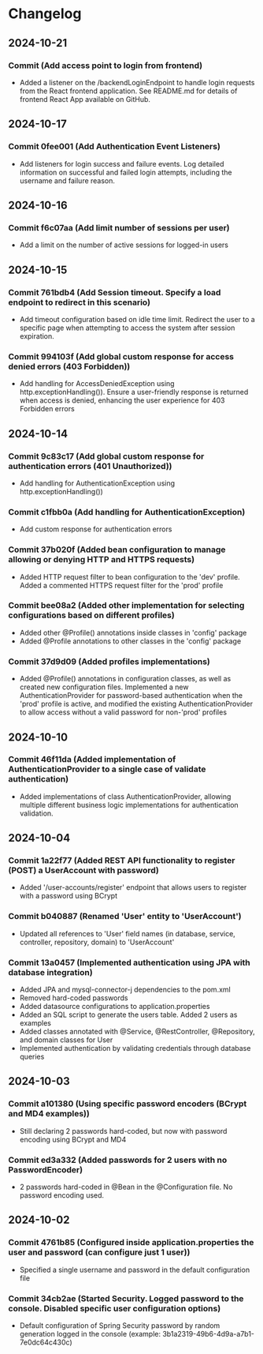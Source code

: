 # Changelog

## 2024-10-21
### Commit  (Add access point to login from frontend)
- Added a listener on the /backendLoginEndpoint to handle login requests from the React frontend application. See README.md for details of frontend React App available on GitHub.

## 2024-10-17
### Commit 0fee001 (Add Authentication Event Listeners)
- Add listeners for login success and failure events. Log detailed information on successful and failed login attempts, including the username and failure reason.

## 2024-10-16
### Commit f6c07aa (Add limit number of sessions per user)
- Add a limit on the number of active sessions for logged-in users

## 2024-10-15
### Commit 761bdb4 (Add Session timeout. Specify a load endpoint to redirect in this scenario)
- Add timeout configuration based on idle time limit. Redirect the user to a specific page when attempting to access the system after session expiration.
### Commit 994103f (Add global custom response for access denied errors (403 Forbidden))
- Add handling for AccessDeniedException using http.exceptionHandling()). Ensure a user-friendly response is returned when access is denied, enhancing the user experience for 403 Forbidden errors	

## 2024-10-14
### Commit 9c83c17 (Add global custom response for authentication errors (401 Unauthorized))
- Add handling for AuthenticationException using http.exceptionHandling())
### Commit c1fbb0a (Add handling for AuthenticationException)
- Add custom response for authentication errors
### Commit 37b020f (Added bean configuration to manage allowing or denying HTTP and HTTPS requests)
- Added HTTP request filter to bean configuration to the 'dev' profile. Added a commented HTTPS request filter for the 'prod' profile
### Commit bee08a2 (Added other implementation for selecting configurations based on different profiles)
- Added other @Profile() annotations inside classes in 'config' package
- Added @Profile annotations to other classes in the 'config' package
### Commit 37d9d09 (Added profiles implementations)
- Added @Profile() annotations in configuration classes, as well as created new configuration files. Implemented a new AuthenticationProvider for password-based authentication when the 'prod' profile is active, and modified the existing AuthenticationProvider to allow access without a valid password for non-'prod' profiles

## 2024-10-10 
### Commit 46f11da (Added implementation of AuthenticationProvider to a single case of validate authentication)
- Added implementations of class AuthenticationProvider, allowing multiple different business logic implementations for authentication validation. 

## 2024-10-04
### Commit 1a22f77 (Added REST API functionality to register (POST) a UserAccount with password)
- Added '/user-accounts/register' endpoint that allows users to register with a password using BCrypt
### Commit b040887 (Renamed 'User' entity to 'UserAccount')
- Updated all references to 'User' field names (in database, service, controller, repository, domain)  to 'UserAccount'
### Commit 13a0457 (Implemented authentication using JPA with database integration)
- Added JPA and mysql-connector-j dependencies to the pom.xml
- Removed hard-coded passwords
- Added datasource configurations to application.properties
- Added an SQL script to generate the users table. Added 2 users as examples
- Added classes annotated with @Service, @RestController, @Repository, and domain classes for User
- Implemented authentication by validating credentials through database queries

## 2024-10-03
### Commit a101380 (Using specific password encoders (BCrypt and MD4 examples))
- Still declaring 2 passwords hard-coded, but now with password encoding using BCrypt and MD4
### Commit ed3a332 (Added passwords for 2 users with no PasswordEncoder)
- 2 passwords hard-coded in @Bean in the @Configuration file. No password encoding  used.

## 2024-10-02
### Commit 4761b85 (Configured inside application.properties the user and password (can configure just 1 user))
- Specified a single username and password in the default configuration file
### Commit 34cb2ae (Started Security. Logged password to the console. Disabled specific user configuration options)
- Default configuration of Spring Security password by random generation logged in the console (example: 3b1a2319-49b6-4d9a-a7b1-7e0dc64c430c)
